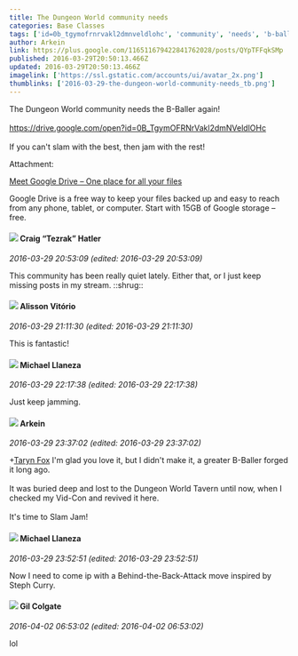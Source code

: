 ```yaml
---
title: The Dungeon World community needs
categories: Base Classes
tags: ['id=0b_tgymofrnrvakl2dmnveldlohc', 'community', 'needs', 'b-baller']
author: Arkein
link: https://plus.google.com/116511679422841762028/posts/QYpTFFqkSMp
published: 2016-03-29T20:50:13.466Z
updated: 2016-03-29T20:50:13.466Z
imagelink: ['https://ssl.gstatic.com/accounts/ui/avatar_2x.png']
thumblinks: ['2016-03-29-the-dungeon-world-community-needs_tb.png']
---
```


The Dungeon World community needs the B-Baller again!<br /><br /><a href="https://drive.google.com/open?id=0B_TgymOFRNrVakl2dmNVeldlOHc" class="ot-anchor">https://drive.google.com/open?id=0B_TgymOFRNrVakl2dmNVeldlOHc</a><br /><br />If you can&#39;t slam with the best, then jam with the rest!


Attachment:

<a href='https://drive.google.com/open?id=0B_TgymOFRNrVakl2dmNVeldlOHc'>Meet Google Drive – One place for all your files</a>


Google Drive is a free way to keep your files backed up and easy to reach from any phone, tablet, or computer. Start with 15GB of Google storage – free.
<div id='comment z12txpsb5n32irt4g04cgl0iiz2tf14zhjc'>
  <h4><img src='{{site.baseurl}}//images/avatars/117531240065733623677_photo.jpg'> Craig “Tezrak” Hatler</h4>
      <p><cite>2016-03-29 20:53:09 (edited: 2016-03-29 20:53:09)</cite></p>
        <p>This community has been really quiet lately. Either that, or I just keep missing posts in my stream. ::shrug::</p>
</div>
        

<div id='comment z12txpsb5n32irt4g04cgl0iiz2tf14zhjc'>
  <h4><img src='{{site.baseurl}}//images/avatars/115101729330777297840_photo.jpg'> Alisson Vitório</h4>
      <p><cite>2016-03-29 21:11:30 (edited: 2016-03-29 21:11:30)</cite></p>
        <p>This is fantastic!</p>
</div>
        

<div id='comment z12txpsb5n32irt4g04cgl0iiz2tf14zhjc'>
  <h4><img src='{{site.baseurl}}//images/avatars/118285647887876243328_photo.jpg'> Michael Llaneza</h4>
      <p><cite>2016-03-29 22:17:38 (edited: 2016-03-29 22:17:38)</cite></p>
        <p>Just keep jamming.</p>
</div>
        

<div id='comment z12txpsb5n32irt4g04cgl0iiz2tf14zhjc'>
  <h4><img src='{{site.baseurl}}//images/avatars/116511679422841762028_photo.jpg'> Arkein</h4>
      <p><cite>2016-03-29 23:37:02 (edited: 2016-03-29 23:37:02)</cite></p>
        <p><span class="proflinkWrapper"><span class="proflinkPrefix">+</span><a class="proflink" href="https://plus.google.com/108001229253048550177" oid="108001229253048550177">Taryn Fox</a></span> I&#39;m glad you love it, but I didn&#39;t make it, a greater B-Baller forged it long ago.<br /><br />It was buried deep and lost to the Dungeon World Tavern until now, when I checked my Vid-Con and revived it here.<br /><br />It&#39;s time to Slam Jam!</p>
</div>
        

<div id='comment z12txpsb5n32irt4g04cgl0iiz2tf14zhjc'>
  <h4><img src='{{site.baseurl}}//images/avatars/118285647887876243328_photo.jpg'> Michael Llaneza</h4>
      <p><cite>2016-03-29 23:52:51 (edited: 2016-03-29 23:52:51)</cite></p>
        <p>Now I need to come ip with a Behind-the-Back-Attack move inspired by Steph Curry.</p>
</div>
        

<div id='comment z12txpsb5n32irt4g04cgl0iiz2tf14zhjc'>
  <h4><img src='{{site.baseurl}}//images/avatars/104172930362736309216_photo.jpg'> Gil Colgate</h4>
      <p><cite>2016-04-02 06:53:02 (edited: 2016-04-02 06:53:02)</cite></p>
        <p>lol</p>
</div>
        